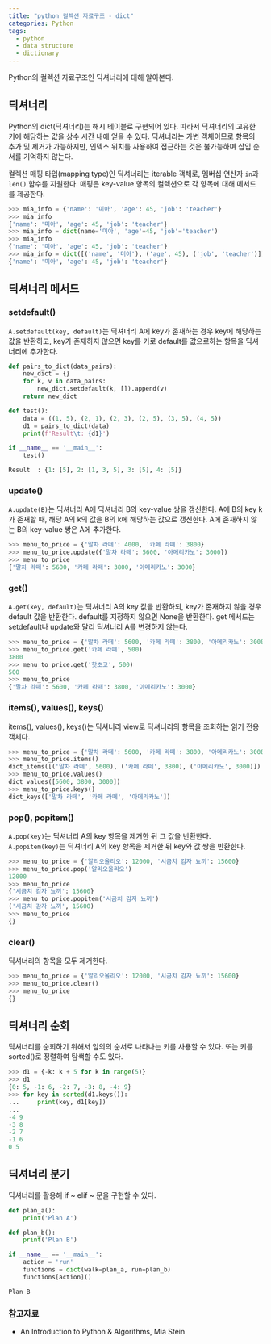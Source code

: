 ```yaml
---
title: "python 컬렉션 자료구조 - dict"
categories: Python
tags:
  - python
  - data structure
  - dictionary
---
```


Python의 컬렉션 자료구조인 딕셔너리에 대해 알아본다.

## 딕셔너리
Python의 dict(딕셔너리)는 해시 테이블로 구현되어 있다. 따라서 딕셔너리의 고유한 키에 해당하는 값을 상수 시간 내에 얻을 수 
있다. 딕셔너리는 가변 객체이므로 항목의 추가 및 제거가 가능하지만, 인덱스 위치를 사용하여 접근하는 것은 불가능하며
삽입 순서를 기억하지 않는다.

컬렉션 매핑 타입(mapping type)인 딕셔너리는 iterable 객체로, 멤버십 연산자 `in`과 `len()` 함수를 지원한다. 
매핑은 key-value 항목의 컬렉션으로 각 항목에 대해 메서드를 제공한다. 

```python
>>> mia_info = {'name': '미아', 'age': 45, 'job': 'teacher'}
>>> mia_info
{'name': '미아', 'age': 45, 'job': 'teacher'}
>>> mia_info = dict(name='미아', 'age'=45, 'job'='teacher')
>>> mia_info
{'name': '미아', 'age': 45, 'job': 'teacher'}
>>> mia_info = dict([('name', '미아'), ('age', 45), ('job', 'teacher')])
{'name': '미아', 'age': 45, 'job': 'teacher'}
```


## 딕셔너리 메서드

### setdefault()
`A.setdefault(key, default)`는 딕셔너리 A에 key가 존재하는 경우 key에 해당하는 값을 반환하고, 
key가 존재하지 않으면 key를 키로 default를 값으로하는 항목을 딕셔너리에 추가한다.

```python
def pairs_to_dict(data_pairs):
    new_dict = {}
    for k, v in data_pairs:
        new_dict.setdefault(k, []).append(v)
    return new_dict

def test():
    data = ((1, 5), (2, 1), (2, 3), (2, 5), (3, 5), (4, 5))
    d1 = pairs_to_dict(data)
    print(f'Result\t: {d1}')

if __name__ == '__main__':
    test()
```

```python
Result	: {1: [5], 2: [1, 3, 5], 3: [5], 4: [5]}
```

### update()
`A.update(B)`는 딕셔너리 A에 딕셔너리 B의 key-value 쌍을 갱신한다.
A에 B의 key k가 존재할 때, 해당 A의 k의 값을 B의 k에 해당하는 값으로 갱신한다. 
A에 존재하지 않는 B의 key-value 쌍은 A에 추가한다. 

```python
>>> menu_to_price = {'말차 라떼': 4000, '카페 라떼': 3800}
>>> menu_to_price.update({'말차 라떼': 5600, '아메리카노': 3000})
>>> menu_to_price
{'말차 라떼': 5600, '카페 라떼': 3800, '아메리카노': 3000}
```

### get()
`A.get(key, default)`는 딕셔너리 A의 key 값을 반환하되, key가 존재하지 않을 경우 default 값을 반환한다. 
default를 지정하지 않으면 None을 반환한다. get 메서드는 setdefault나 update와 달리 딕셔너리 A를 변경하지 않는다.

```python
>>> menu_to_price = {'말차 라떼': 5600, '카페 라떼': 3800, '아메리카노': 3000}
>>> menu_to_price.get('카페 라떼', 500)
3800
>>> menu_to_price.get('핫초코', 500)
500
>>> menu_to_price
{'말차 라떼': 5600, '카페 라떼': 3800, '아메리카노': 3000}
```

### items(), values(), keys()

items(), values(), keys()는 딕셔너리 view로 딕셔너리의 항목을 조회하는 읽기 전용 객체다.

```python
>>> menu_to_price = {'말차 라떼': 5600, '카페 라떼': 3800, '아메리카노': 3000}
>>> menu_to_price.items()
dict_items([('말차 라떼', 5600), ('카페 라떼', 3800), ('아메리카노', 3000)])
>>> menu_to_price.values()
dict_values([5600, 3800, 3000])
>>> menu_to_price.keys()
dict_keys(['말차 라떼', '카페 라떼', '아메리카노'])
```

### pop(), popitem()
`A.pop(key)`는 딕셔너리 A의 key 항목을 제거한 뒤 그 값을 반환한다. 
`A.popitem(key)`는 딕셔너리 A의 key 항목을 제거한 뒤 key와 값 쌍을 반환한다.

```python
>>> menu_to_price = {'알리오올리오': 12000, '시금치 감자 뇨끼': 15600}
>>> menu_to_price.pop('알리오올리오')
12000
>>> menu_to_price
{'시금치 감자 뇨끼': 15600}
>>> menu_to_price.popitem('시금치 감자 뇨끼')
('시금치 감자 뇨끼', 15600)
>>> menu_to_price
{}
```

### clear()
딕셔너리의 항목을 모두 제거한다.

```python
>>> menu_to_price = {'알리오올리오': 12000, '시금치 감자 뇨끼': 15600}
>>> menu_to_price.clear()
>>> menu_to_price
{}
```


## 딕셔너리 순회
딕셔너리를 순회하기 위해서 임의의 순서로 나타나는 키를 사용할 수 있다. 또는 키를 sorted()로 정렬하여 탐색할 수도 있다.

```python
>>> d1 = {-k: k + 5 for k in range(5)}
>>> d1
{0: 5, -1: 6, -2: 7, -3: 8, -4: 9}
>>> for key in sorted(d1.keys()):
...     print(key, d1[key])
...
-4 9
-3 8
-2 7
-1 6
0 5
```

## 딕셔너리 분기
딕셔너리를 활용해 if ~ elif ~ 문을 구현할 수 있다.

```python
def plan_a():
    print('Plan A')

def plan_b():
    print('Plan B')

if __name__ == '__main__':
    action = 'run'
    functions = dict(walk=plan_a, run=plan_b)
    functions[action]()
```

```
Plan B
```

### 참고자료
- An Introduction to Python & Algorithms, Mia Stein